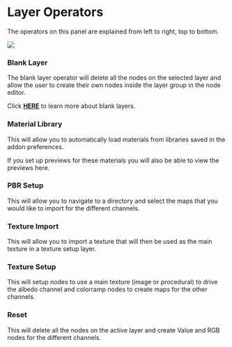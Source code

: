 # Layer Operators

The operators on this panel are explained from left to right, top to bottom.

![](../img/panel_layer_operators.png)

### Blank Layer

The blank layer operator will delete all the nodes on the selected layer and allow the user to create their own nodes inside the layer group in the node editor.

Click **[HERE](./user.md)** to learn more about blank layers.

### Material Library

This will allow you to automatically load materials from libraries saved in the addon preferences.

If you set up previews for these materials you will also be able to view the previews here.

### PBR Setup

This will allow you to navigate to a directory and select the maps that you would like to import for the different channels.

### Texture Import

This will allow you to import a texture that will then be used as the main texture in a texture setup layer.

### Texture Setup

This will setup nodes to use a main texture (image or procedural) to drive the albedo channel and colorramp nodes to create maps for the other channels.

### Reset

This will delete all the nodes on the active layer and create Value and RGB nodes for the different channels.
